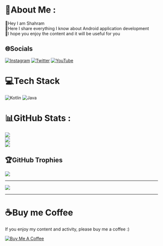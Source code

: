 # 💫About Me :
👦Hey I am Shahram                      
🚁Here I share everything I know about Android application development                               
🎪I hope you enjoy the content and it will be useful for you



## 🌐Socials
[![Instagram](https://img.shields.io/badge/Instagram-%23E4405F.svg?logo=Instagram&logoColor=white)](https://instagram.com/https://www.instagram.com/https://www.instagram.com/shahramkhandagi) [![Twitter](https://img.shields.io/badge/Twitter-%231DA1F2.svg?logo=Twitter&logoColor=white)](https://twitter.com/https://twitter.com/https://twitter.com/KhandagiShahram) [![YouTube](https://img.shields.io/badge/YouTube-%23FF0000.svg?logo=YouTube&logoColor=white)](https://youtube.com/c/https://www.youtube.com/channel/UCI_hw_rwWRI5kBDvAh2gR9A) 

# 💻Tech Stack
![Kotlin](https://img.shields.io/badge/kotlin-%230095D5.svg?style=flat&logo=kotlin&logoColor=white) ![Java](https://img.shields.io/badge/java-%23ED8B00.svg?style=flat&logo=java&logoColor=white)
# 📊GitHub Stats :
![](https://github-readme-stats.vercel.app/api?username=ShahramKhandagi&theme=dark&hide_border=false&include_all_commits=false&count_private=true)<br/>
![](https://github-readme-streak-stats.herokuapp.com/?user=ShahramKhandagi&theme=dark&hide_border=false)<br/>
![](https://github-readme-stats.vercel.app/api/top-langs/?username=ShahramKhandagi&theme=dark&hide_border=false&include_all_commits=false&count_private=true&layout=compact)

## 🏆GitHub Trophies
![](https://github-profile-trophy.vercel.app/?username=ShahramKhandagi&theme=onedark&no-frame=false&no-bg=false&margin-w=4)

---
[![](https://visitcount.itsvg.in/api?id=ShahramKhandagi&icon=1&color=3)](https://visitcount.itsvg.in)


---
# ☕Buy me Coffee
If you enjoy my content and activity, please buy me a coffee :)


<a href="https://www.buymeacoffee.com/shahramkhaE" target="_blank"><img src="https://www.buymeacoffee.com/assets/img/custom_images/orange_img.png" alt="Buy Me A Coffee" style="height: auto !important;width: auto !important;" ></a>
